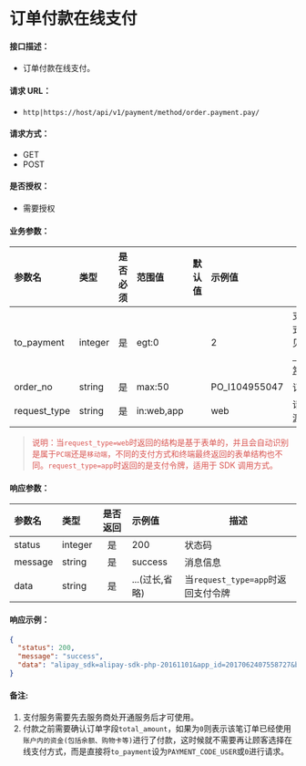 # 订单付款在线支付

#### 接口描述：
- 订单付款在线支付。

#### 请求 URL：
- `http|https://host/api/v1/payment/method/order.payment.pay/`

#### 请求方式：
- GET
- POST

#### 是否授权：
- 需要授权

#### 业务参数：
|参数名|类型|是否必须|范围值|默认值|示例值|描述|
|:----|:---|:---:|:-----|:-----|:-----|-----|
|to_payment |integer |是 |egt:0 | |2 |支付方式，详见[「Code常量」](https://doc.careyshop.cn/docs/admin_api/a-21528075108 "「Code常量」") |
|order_no |string |是 |max:50 | |PO_I104955047 |订单号 |
|request_type |string |是 |in:web,app | |web |请求来源 |

> <span style="color:#d9534f">说明：当`request_type=web`时返回的结构是基于表单的，并且会自动识别是属于`PC端`还是`移动端`，不同的支付方式和终端最终返回的表单结构也不同。`request_type=app`时返回的是支付令牌，适用于 SDK 调用方式。</span>

#### 响应参数：
|参数名|类型|是否返回|示例值|描述|
|:-----|:-----|:---:|:-----|-----|
|status |integer |是 |200 |状态码 |
|message |string |是 |success |消息信息 |
|data |string |是 |...(过长,省略) |当`request_type=app`时返回支付令牌 |

#### 响应示例：
```json
{
  "status": 200,
  "message": "success",
  "data": "alipay_sdk=alipay-sdk-php-20161101&app_id=2017062407558727&biz_content=%7B%22product_code%22%3A%22QUICK_MSECURITY_PAY%22%2C%22body%22%3A%22%22%2C%22subject%22%3A%22%E8%AE%A2%E5%8D%95%E4%BB%98%E6%AC%BE%22%2C%22total_amount%22%3A0.10000000000000001%2C%22out_trade_no%22%3A%22ZF_I6049564866510590001%22%7D&charset=UTF-8&format=json&method=alipay.trade.app.pay&notify_url=http%3A%2F%2Fcareyshop.oruei.com%2Fapi%2Fv1%2Fpayment%2Fmethod%2Fput.payment.data%2Fto_payment%2F2%2Ftype%2Fnotify.html&sign_type=RSA2&timestamp=2018-06-04+15%3A00%3A48&version=1.0&sign=YxS7WLT3V5IPUI7b8sJithv5j2PJu5jmRpMqndm6MXqftxUPdu0uDk98sm2s6kKqTgHHkpInmMzC9P11agYGQ3MJNXcCuU6tH9FKDd4YI7IprACHqo%2BEIWfne4fRDdTHeGwcPXUF8pgA0rCENhq3KynNd%2FlJLUhy5YbdWrAFHfhAgLX%2FhbjPcZnvFWFdwvjD%2BQLLCYJco0aK4SG4mI3RcCO52%2BdjfAvgotlFctvxUp4dg%2Fygn5NYLD4HsZNVB6xDdNxLGxnzq%2FNnL%2F%2FQEBoR57ixkPp3YbjWRR7PvG4tuCBFX99ysndzeELopy4QfMZVhv91YDrNNYjrTTJdnfy%2F%2Bg%3D%3D"
}
```

#### 备注:
1. 支付服务需要先去服务商处开通服务后才可使用。
2. 付款之前需要确认订单字段`total_amount`，如果为`0`则表示该笔订单已经使用`账户内的资金(包括余额、购物卡等)`进行了付款，这时候就不需要再让顾客选择在线支付方式，而是直接将`to_payment`设为`PAYMENT_CODE_USER`或`0`进行请求。